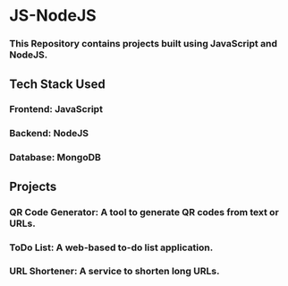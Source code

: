 # JS-NodeJS

### This Repository contains projects built using JavaScript and NodeJS.

## Tech Stack Used

### Frontend: JavaScript
### Backend: NodeJS
### Database: MongoDB

## Projects

### QR Code Generator: A tool to generate QR codes from text or URLs.
### ToDo List: A web-based to-do list application.
### URL Shortener: A service to shorten long URLs.
